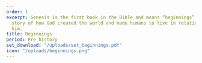 ```yaml
---
order: 1
excerpt: Genesis is the first book in the Bible and means “beginnings”. It tells the
  story of how God created the world and made humans to live in relationship with
  him.
title: Beginnings
period: Pre history
set_download: "/uploads/set_beginnings.pdf"
icon: "/uploads/beginnings.png"
---
```

